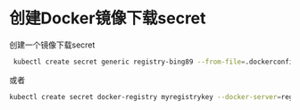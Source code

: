 # 创建Docker镜像下载secret

创建一个镜像下载secret

```bash
 kubectl create secret generic registry-bing89 --from-file=.dockerconfigjson=/root/.docker/config.json --type=kubernetes.io/dockerconfigjson
```
或者

```bash
kubectl create secret docker-registry myregistrykey --docker-server=registry.bing89.com --docker-username=admin --docker-password=abcd1234 --docker-email=kun1.huang@outlook.com
```
